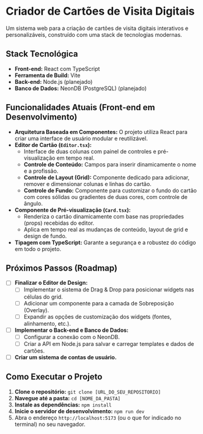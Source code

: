 # Criador de Cartões de Visita Digitais

Um sistema web para a criação de cartões de visita digitais interativos e personalizáveis, construído com uma stack de tecnologias modernas.

## Stack Tecnológica

*   **Front-end:** React com TypeScript
*   **Ferramenta de Build:** Vite
*   **Back-end:** Node.js (planejado)
*   **Banco de Dados:** NeonDB (PostgreSQL) (planejado)

## Funcionalidades Atuais (Front-end em Desenvolvimento)

*   **Arquitetura Baseada em Componentes:** O projeto utiliza React para criar uma interface de usuário modular e reutilizável.
*   **Editor de Cartão (`Editor.tsx`):**
    *   Interface de duas colunas com painel de controles e pré-visualização em tempo real.
    *   **Controle de Conteúdo:** Campos para inserir dinamicamente o nome e a profissão.
    *   **Controle de Layout (Grid):** Componente dedicado para adicionar, remover e dimensionar colunas e linhas do cartão.
    *   **Controle de Fundo:** Componente para customizar o fundo do cartão com cores sólidas ou gradientes de duas cores, com controle de ângulo.
*   **Componente de Pré-visualização (`Card.tsx`):**
    *   Renderiza o cartão dinamicamente com base nas propriedades (props) recebidas do editor.
    *   Aplica em tempo real as mudanças de conteúdo, layout de grid e design de fundo.
*   **Tipagem com TypeScript:** Garante a segurança e a robustez do código em todo o projeto.

## Próximos Passos (Roadmap)

- [ ] **Finalizar o Editor de Design:**
    - [ ] Implementar o sistema de Drag & Drop para posicionar widgets nas células do grid.
    - [ ] Adicionar um componente para a camada de Sobreposição (Overlay).
    - [ ] Expandir as opções de customização dos widgets (fontes, alinhamento, etc.).
- [ ] **Implementar o Back-end e Banco de Dados:**
    - [ ] Configurar a conexão com o NeonDB.
    - [ ] Criar a API em Node.js para salvar e carregar templates e dados de cartões.
- [ ] **Criar um sistema de contas de usuário.**

## Como Executar o Projeto

1.  **Clone o repositório:** `git clone [URL_DO_SEU_REPOSITORIO]`
2.  **Navegue até a pasta:** `cd [NOME_DA_PASTA]`
3.  **Instale as dependências:** `npm install`
4.  **Inicie o servidor de desenvolvimento:** `npm run dev`
5.  Abra o endereço `http://localhost:5173` (ou o que for indicado no terminal) no seu navegador.